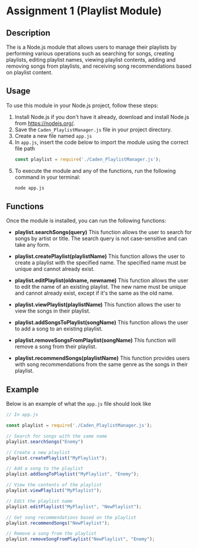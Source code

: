 # Assignment 1 (Playlist Module)

## Description
The is a Node.js module that allows users to manage their playlists by performing various operations such as searching for songs, creating playlists, editing playlist names, viewing playlist contents, adding and removing songs from playlists, and receiving song recommendations based on playlist content.

## Usage

To use this module in your Node.js project, follow these steps:

1. Install Node.js if you don't have it already, download and install Node.js from https://nodejs.org/.
2. Save the `Caden_PlaylistManager.js` file in your project directory.
3. Create a new file named `app.js`
4. In `app.js`, insert the code below to import the module using the correct file path
    ```js
    const playlist = require('./Caden_PlaylistManager.js');
    ```
5. To execute the module and any of the functions, run the following command in your terminal:
    ```sh
    node app.js
    ```

## Functions
Once the module is installed, you can run the following functions:

+ **playlist.searchSongs(query)**
    This function allows the user to search for songs by artist or title. The search query is not case-sensitive and can take any form.

+ **playlist.createPlaylist(playlistName)**
    This function allows the user to create a playlist with the specified name. The specified name must be unique and cannot already exist.

+ **playlist.editPlaylist(oldname, newname)**
    This function allows the user to edit the name of an existing playlist. The new name must be unique and cannot already exist, except if it's the same as the old name.

+ **playlist.viewPlaylist(playlistName)**
    This function allows the user to view the songs in their playlist.

+ **playlist.addSongsToPlaylist(songName)**
    This function allows the user to add a song to an existing playlist.

+ **playlist.removeSongsFromPlaylist(songName)**
    This function will remove a song from their playlist.

+ **playlist.recommendSongs(playlistName)**
    This function provides users with song recommendations from the same genre as the songs in their playlist.

## Example

Below is an example of what the `app.js` file should look like

```js
// In app.js

const playlist = require('./Caden_PlaylistManager.js');

// Search for songs with the same name
playlist.searchSongs("Enemy") 

// Create a new playlist
playlist.createPlaylist("MyPlaylist");

// Add a song to the playlist
playlist.addSongToPlaylist("MyPlaylist", "Enemy");

// View the contents of the playlist
playlist.viewPlaylist("MyPlaylist");

// Edit the playlist name
playlist.editPlaylist("MyPlaylist", "NewPlaylist");

// Get song recommendations based on the playlist
playlist.recommendSongs("NewPlaylist");

// Remove a song from the playlist
playlist.removeSongFromPlaylist("NewPlaylist", "Enemy");
 ```